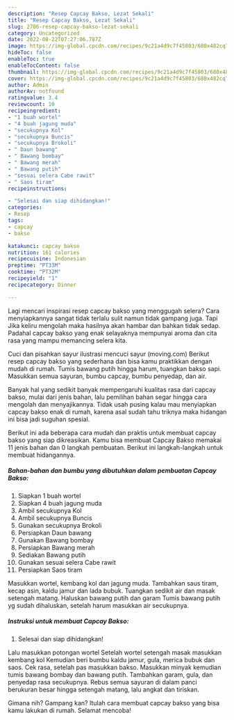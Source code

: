 ```yaml
---
description: "Resep Capcay Bakso, Lezat Sekali"
title: "Resep Capcay Bakso, Lezat Sekali"
slug: 2786-resep-capcay-bakso-lezat-sekali
category: Uncategorized
date: 2022-08-22T07:27:06.787Z
image: https://img-global.cpcdn.com/recipes/9c21a4d9c7f45803/680x482cq70/capcay-bakso-foto-resep-utama.jpg
hideToc: false
enableToc: true
enableTocContent: false
thumbnail: https://img-global.cpcdn.com/recipes/9c21a4d9c7f45803/680x482cq70/capcay-bakso-foto-resep-utama.jpg
cover: https://img-global.cpcdn.com/recipes/9c21a4d9c7f45803/680x482cq70/capcay-bakso-foto-resep-utama.jpg
author: Admin
authorAv: notfound
ratingvalue: 3.4
reviewcount: 10
recipeingredient:
- "1 buah wortel"
- "4 buah jagung muda"
- "secukupnya Kol"
- "secukupnya Buncis"
- "secukupnya Brokoli"
- " Daun bawang"
- " Bawang bombay"
- " Bawang merah"
- " Bawang putih"
- "sesuai selera Cabe rawit"
- " Saos tiram"
recipeinstructions:

- "Selesai dan siap dihidangkan!"
categories:
- Resep
tags:
- capcay
- bakso

katakunci: capcay bakso 
nutrition: 161 calories
recipecuisine: Indonesian
preptime: "PT33M"
cooktime: "PT32M"
recipeyield: "1"
recipecategory: Dinner

---
```



Lagi mencari inspirasi resep capcay bakso yang menggugah selera? Cara menyiapkannya sangat tidak terlalu sulit namun tidak gampang juga. Tapi Jika keliru mengolah maka hasilnya akan hambar dan bahkan tidak sedap. Padahal capcay bakso yang enak selayaknya mempunyai aroma dan cita rasa yang mampu memancing selera kita.


Cuci dan pisahkan sayur ilustrasi mencuci sayur (moving.com) Berikut resep capcay bakso yang sederhana dan bisa kamu praktikkan dengan mudah di rumah. Tumis bawang putih hingga harum, tuangkan bakso sapi. Masukkan semua sayuran, bumbu capcay, bumbu penyedap, dan air.

Banyak hal yang sedikit banyak mempengaruhi kualitas rasa dari capcay bakso, mulai dari jenis bahan, lalu pemilihan bahan segar hingga cara mengolah dan menyajikannya. Tidak usah pusing kalau mau menyiapkan capcay bakso enak di rumah, karena asal sudah tahu triknya maka hidangan ini bisa jadi suguhan spesial.


Berikut ini ada beberapa cara mudah dan praktis untuk membuat capcay bakso yang siap dikreasikan. Kamu bisa membuat Capcay Bakso memakai 11 jenis bahan dan 0 langkah pembuatan. Berikut ini langkah-langkah untuk membuat hidangannya.

<!--inarticleads1-->

##### Bahan-bahan dan bumbu yang dibutuhkan dalam pembuatan Capcay Bakso:

1. Siapkan 1 buah wortel
1. Siapkan 4 buah jagung muda
1. Ambil secukupnya Kol
1. Ambil secukupnya Buncis
1. Gunakan secukupnya Brokoli
1. Persiapkan  Daun bawang
1. Gunakan  Bawang bombay
1. Persiapkan  Bawang merah
1. Sediakan  Bawang putih
1. Gunakan sesuai selera Cabe rawit
1. Persiapkan  Saos tiram


Masukkan wortel, kembang kol dan jagung muda. Tambahkan saus tiram, kecap asin, kaldu jamur dan lada bubuk. Tuangkan sedikit air dan masak setengah matang. Haluskan bawang putih dan garam Tumis bawang putih yg sudah dihaluskan, setelah harum masukkan air secukupnya. 

<!--inarticleads2-->

##### Instruksi untuk membuat Capcay Bakso:


1. Selesai dan siap dihidangkan!

Lalu masukkan potongan wortel Setelah wortel setengah masak masukkan kembang kol Kemudian beri bumbu kaldu jamur, gula, merica bubuk dan saos. Cek rasa, setelah pas masukkan bakso. Masukkan minyak kemudian tumis bawang bombay dan bawang putih. Tambahkan garam, gula, dan penyedap rasa secukupnya. Rebus semua sayuran di dalam panci berukuran besar hingga setengah matang, lalu angkat dan tiriskan. 

Gimana nih? Gampang kan? Itulah cara membuat capcay bakso yang bisa kamu lakukan di rumah. Selamat mencoba!
